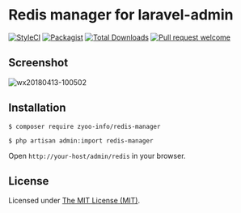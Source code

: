 Redis manager for laravel-admin
========================

[![StyleCI](https://styleci.io/repos/129332701/shield?branch=master)](https://styleci.io/repos/129332701)
[![Packagist](https://img.shields.io/packagist/l/laravel-admin-ext/redis-manager.svg?maxAge=2592000)](https://packagist.org/packages/laravel-admin-ext/redis-manager)
[![Total Downloads](https://img.shields.io/packagist/dt/laravel-admin-ext/redis-manager.svg?style=flat-square)](https://packagist.org/packages/laravel-admin-ext/redis-manager)
[![Pull request welcome](https://img.shields.io/badge/pr-welcome-green.svg?style=flat-square)]()

## Screenshot

![wx20180413-100502](https://user-images.githubusercontent.com/1479100/38713113-23d561a2-3f02-11e8-9a24-9ecba5f1ea17.png)

## Installation

```
$ composer require zyoo-info/redis-manager

$ php artisan admin:import redis-manager
```

Open `http://your-host/admin/redis` in your browser.

License
------------
Licensed under [The MIT License (MIT)](LICENSE).
